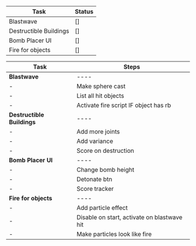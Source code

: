 Task|Status
----|------
Blastwave|[]
Destructible Buildings | []
Bomb Placer UI | []
Fire for objects | []

Task|Steps
----|-----
**Blastwave**|---- 
-| Make sphere cast
-| List all hit objects
-| Activate fire script IF object has rb
**Destructible Buildings** | ----
-| Add more joints
-| Add variance
-| Score on destruction
**Bomb Placer UI** | ----
-| Change bomb height
-| Detonate btn
-| Score tracker
**Fire for objects** | ----
-| Add particle effect
-| Disable on start, activate on blastwave hit
-| Make particles look like fire